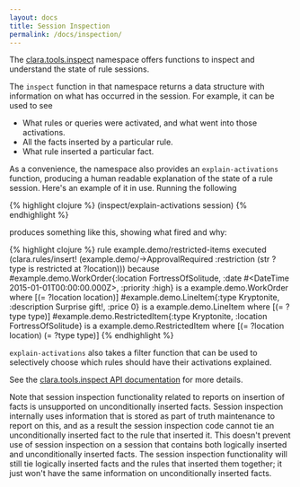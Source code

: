 ```yaml
---
layout: docs
title: Session Inspection
permalink: /docs/inspection/
---
```


The [clara.tools.inspect]({{site.clojuredoc}}clara.tools.inspect.html) namespace offers functions to inspect and understand the state of rule sessions.

The ```inspect``` function in that namespace returns a data structure with information on what has occurred in the session.  For example, it can be used to see 

- What rules or queries were activated, and what went into those activations.
- All the facts inserted by a particular rule.
- What rule inserted a particular fact.

As a convenience, the namespace also provides an ```explain-activations``` function, producing a human readable explanation of the state of a rule session. Here's an example of it in use. Running the following

{% highlight clojure %}
(inspect/explain-activations session)
{% endhighlight %}

produces something like this, showing what fired and why:

{% highlight clojure %}
rule example.demo/restricted-items
  executed
    (clara.rules/insert! (example.demo/->ApprovalRequired :restriction (str ?type  is restricted at  ?location)))
  because
     #example.demo.WorkOrder{:location FortressOfSolitude, :date #<DateTime 2015-01-01T00:00:00.000Z>, :priority :high}
       is a example.demo.WorkOrder
       where [(= ?location location)]
     #example.demo.LineItem{:type Kryptonite, :description Surprise gift!, :price 0}
       is a example.demo.LineItem
       where [(= ?type type)]
     #example.demo.RestrictedItem{:type Kryptonite, :location FortressOfSolitude}
       is a example.demo.RestrictedItem
       where [(= ?location location) (= ?type type)]
{% endhighlight %}

```explain-activations``` also takes a filter function that can be used to selectively choose which rules should have their activations explained.

See the [clara.tools.inspect API documentation]({{site.clojuredoc}}clara.tools.inspect.html) for more details.

Note that session inspection functionality related to reports on insertion of facts is unsupported on unconditionally inserted facts.  Session inspection internally uses information that is stored as part of truth maintenance to report on this, and as a result the session inspection code cannot tie an unconditionally inserted fact to the rule that inserted it.  This doesn't prevent use of session inspection on a session that contains both logically inserted and unconditionally inserted facts.   The session inspection functionality will still tie logically inserted facts and the rules that inserted them together; it just won't have the same information on unconditionally inserted facts.
